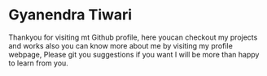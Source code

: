 # Gyanendra Tiwari
Thankyou for visiting mt Github profile, here youcan checkout my projects and works also you can know more about me by visiting my profile webpage,
Please git you suggestions if you want I will be more than happy to learn from you.

